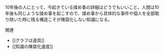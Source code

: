 
10年後の人にとって、今起きている揉め事の詳細はどうでもいいこと。人間は10年後も同じような揉め事を起こすので、揉め事から具体的な事件や個人を全部取り除いた時に残る構造こそが陳腐化しない知識になる。

関連
- [[グラフは道具]]
- [[知識の陳腐化速度]]
